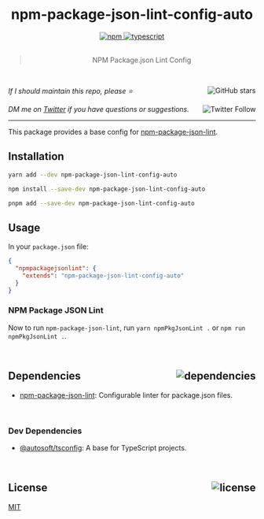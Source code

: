 <!--BEGIN HEADER-->
<div id="top" align="center">
  <h1>npm-package-json-lint-config-auto</h1>
  <a href="https://npmjs.com/package/npm-package-json-lint-config-auto">
    <img alt="npm" src="https://img.shields.io/npm/v/npm-package-json-lint-config-auto.svg">
  </a>
  <a href="https://github.com/autosoftoss/npm-package-json-lint-config-auto">
    <img alt="typescript" src="https://img.shields.io/github/languages/top/autosoftoss/npm-package-json-lint-config-auto.svg">
  </a>
</div>

<br />

<blockquote align="center">NPM Package.json Lint Config</blockquote>

<br />

_If I should maintain this repo, please ⭐️_
<a href="https://github.com/autosoftoss/npm-package-json-lint-config-auto">
  <img align="right" alt="GitHub stars" src="https://img.shields.io/github/stars/autosoftoss/npm-package-json-lint-config-auto?label=%E2%AD%90%EF%B8%8F&style=social">
</a>

_DM me on [Twitter](https://twitter.com/bconnorwhite) if you have questions or suggestions._
<a href="https://twitter.com/bconnorwhite">
  <img align="right" alt="Twitter Follow" src="https://img.shields.io/twitter/url?label=%40bconnorwhite&style=social&url=https%3A%2F%2Ftwitter.com%2Fbconnorwhite">
</a>

---
<!--END HEADER-->
This package provides a base config for [npm-package-json-lint](https://www.npmjs.com/package/npm-package-json-lint).

## Installation

```sh
yarn add --dev npm-package-json-lint-config-auto
```

```sh
npm install --save-dev npm-package-json-lint-config-auto
```

```sh
pnpm add --save-dev npm-package-json-lint-config-auto
```

## Usage

In your `package.json` file:

```json
{
  "npmpackagejsonlint": {
    "extends": "npm-package-json-lint-config-auto"
  }
}
```

### NPM Package JSON Lint

Now to run `npm-package-json-lint`, run `yarn npmPkgJsonLint .` or `npm run npmPkgJsonLint .`.

<!--BEGIN FOOTER-->

<br />

<h2 id="dependencies">Dependencies<a href="https://www.npmjs.com/package/npm-package-json-lint-config-auto?activeTab=dependencies"><img align="right" alt="dependencies" src="https://img.shields.io/librariesio/release/npm/npm-package-json-lint-config-auto.svg"></a></h2>

- [npm-package-json-lint](https://www.npmjs.com/package/npm-package-json-lint): Configurable linter for package.json files.

<br />

<h3>Dev Dependencies</h3>

- [@autosoft/tsconfig](https://www.npmjs.com/package/@autosoft/tsconfig): A base for TypeScript projects.

<br />

<h2 id="license">License <a href="https://opensource.org/licenses/MIT"><img align="right" alt="license" src="https://img.shields.io/npm/l/npm-package-json-lint-config-auto.svg"></a></h2>

[MIT](https://opensource.org/licenses/MIT)
<!--END FOOTER-->

